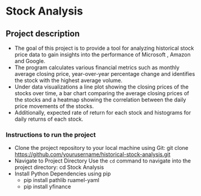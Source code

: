 # Stock Analysis
## Project description
- The goal of this project is to provide a tool for analyzing historical stock price data to gain insights into the performance of Microsoft , Amazon and Google.
- The program calculates various financial metrics such as monthly average closing price, year-over-year percentage change and
  identifies the stock with the highest average volume.
- Under data visualizations a line plot showing the closing prices of the stocks over time, a bar chart comparing the average closing prices of the stocks and a heatmap showing the correlation between the daily price movements
of the stocks.
- Additionally, expected rate of return for each stock and histograms for daily returns of each stock.
### Instructions to run the project
 
- Clone the project repository to your local machine using Git:
    git clone https://github.com/yourusername/historical-stock-analysis.git
- Navigate to Project Directory 
Use the `cd` command to navigate into the project directory:
    cd Stock Analysis
- Install Python Dependencies using pip
  - pip install pathlib ruamel-yaml
  - pip install yfinance



